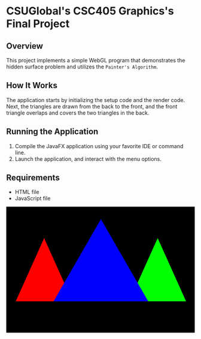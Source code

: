 # CSUGlobal's CSC405 Graphics's Final Project

## Overview
This project implements a simple WebGL program that demonstrates the hidden surface problem and utilizes the `Painter's Algorithm`.

## How It Works
The application starts by initializing the setup code and the render code. Next, the triangles are drawn from the back to the front, and the front triangle overlaps and covers the two triangles in the back.

## Running the Application
1. Compile the JavaFX application using your favorite IDE or command line.
2. Launch the application, and interact with the menu options.

## Requirements
- HTML file
- JavaScript file

![Painter's Algorithm](./painter's_algo.png)

